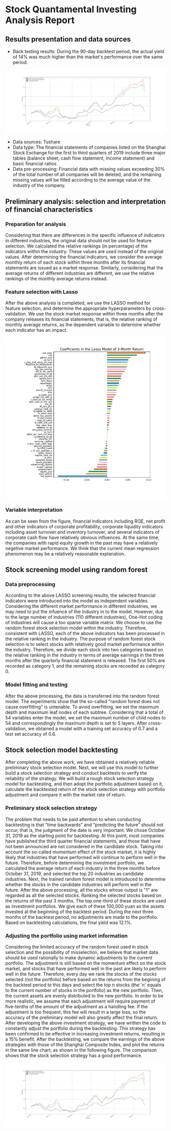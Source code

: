 # Stock Quantamental Investing Analysis Report

## Results presentation and data sources
- Back testing results: During the 90-day backtest period, the actual yield of 14% was much higher than the market's performance over the same period.

![avatar](back_test_result.png)
- Data sources: Tushare
- Data type: The financial statements of companies listed on the Shanghai Stock Exchange for the first to third quarters of 2019 include three major tables (balance sheet, cash flow statement, income statement) and basic financial ratios.
- Data pre-processing: Financial data with missing values exceeding 30% of the total number of all companies will be deleted, and the remaining missing values will be filled according to the average value of the industry of the company.

## Preliminary analysis: selection and interpretation of financial characteristics
### Preparation for analysis
Considering that there are differences in the specific influence of indicators in different industries, the original data should not be used for feature selection. We calculated the relative rankings (in percentage) of the indicators  within the industry. These values are used instead of the original values. After determining the financial indicators, we consider the average monthly return of each stock within three months after its financial statements are issued as a market response. Similarly, considering that the average returns of different industries are different, we use the relative rankings of the monthly average returns instead. 
### Feature selection with Lasso
After the above analysis is completed, we use the LASSO method for feature selection, and determine the appropriate hyperparameters by cross-validation. We use the stock market response within three months after the company releases its financial statements, that is, the relative ranking of monthly average returns, as the dependent variable to determine whether each indicator has an impact.

![avatar](seasonal_factors.png)
### Variable interpretation
As can be seen from the figure, financial indicators including ROE, net profit and other indicators of corporate profitability, corporate liquidity indicators including asset turnover and inventory turnover, and several indicators of corporate cash flow have relatively obvious influences. At the same time, the companies with rapid equity growth in the past may have a relatively negetive market performance. We think that the current mean regression phenomenon may be a relatively reasonable explanation.

## Stock screening model using random forest
### Data preprocessing
According to the above LASSO screening results, the selected financial indicators were introduced into the model as independent variables. Considering the different market performance in different industries, we may need to put the infuence of the industry in to the model. However, due to the large number of industries (110 different industries), One-Hot coding of industries will cause a too sparse variable matrix. We choose to use the random forest stock selection model within the industry. Therefore, consistent with LASSO, each of the above indicators has been processed in the relative ranking in the industry. The purpose of random forest stock selection is to select stocks with relatively good market performance within the industry. Therefore, we divide each stock into two categories based on the relative ranking in the industry in terms of average earnings in the three months after the quarterly financial statement is released. The first 50% are recorded as category 1, and the remaining stocks are recoeded as category 0.
### Model fitting and testing
After the above processing, the data is transferred into the random forest model. The experiments show that the so-called "random forest does not cause overfitting" is untenable. To avoid overfitting, we set the maximum depth and maximum leaf nodes of each subtree. Considering that a total of 54 variables enter the model, we set the maximum number of child nodes to 54 and correspondingly the maximum depth is set to 5 layers. After cross-validation, we obtained a model with a training set accuracy of 0.7 and a test set accuracy of 0.6.

## Stock selection model backtesting
After completing the above work, we have obtained a relatively reliable preliminary stock selection model. Next, we will use this model to further build a stock selection strategy and conduct backtests to verify the reliability of the strategy. We will build a rough stock selection strategy model for backtesting, and then adopt the portfolio adjustment based on it, calculate the backtested return of the stock selection strategy with portfolio adjustment and compare it with the market rate of return.
### Preliminary stock selection strategy
The problem that needs to be paid attention to when conducting backtesting is that “time backwards” and “predicting the future” should not occur, that is, the judgment of the date is very important. We chose October 31, 2019 as the starting point for backtesting. At this point, most companies have published the third quarter financial statements, and those that have not been announced are not considered in the candidate stock. Taking into account the so-called momentum effect of the stock market, it is highly likely that industries that have performed will continue to perform well in the future. Therefore, before determining the investment portfolio, we calculated the average return of each industry in the three months before October 31, 2019, and selected the top 20 industries as candidate industries. Next, the trained random forest model is introduced to determine whether the stocks in the candidate industries will perform well in the future. After the above processing, all the stocks whose output is "1" are regarded as all the selected stocks. Ranking the selected stocks based on the returns of the past 3 months. The top one-third of these stocks are used as investment portfolios. We give each of these 100,000 yuan as the assets invested at the beginning of the backtest period. During the next three months of the backtest period, no adjustments are made to the portfolio. Based on backtesting calculations, the final yield was 12.1%.
### Adjusting the portfolio using market information
Considering the limited accuracy of the random forest used in stock selection and the possibility of misselection, we believe that market data should be used rationally to make dynamic adjustments to the current portfolio. The adjustment is still based on the momentum effect on the stock market, and stocks that have performed well in the past are likely to perform well in the future.
Therefore, every day we rank the stocks of the stocks selected (not the portfolio) before based on the returns from the begining of the backtest period to this days and select the top n stocks (the 'n' equals to the current number of stocks in the portfolio) as the new portfolio. Then, the current assets are evenly distributed to the new portfolio. In order to be more realistic, we assume that each adjustment will require payment of five-tenths of the amount of the adjustment as a handling fee. If the adjustment is too frequent, this fee will result in a large loss, so the accuracy of the preliminary model will also greatly affect the final return.
After developing the above investment strategy, we have written the code to constantly adjust the portfolio during the backtesting. This strategy has been confirmed to be effective in increasing investment returns, resulting in a 15% benefit. After the backtesting, we compare the earnings of the above strategies with those of the Shanghai Composite Index, and plot the returns in the same line chart, as shown in the following figure. The comparison shows that the stock selection strategy has a good performance.

![avatar](back_test_result.png)

